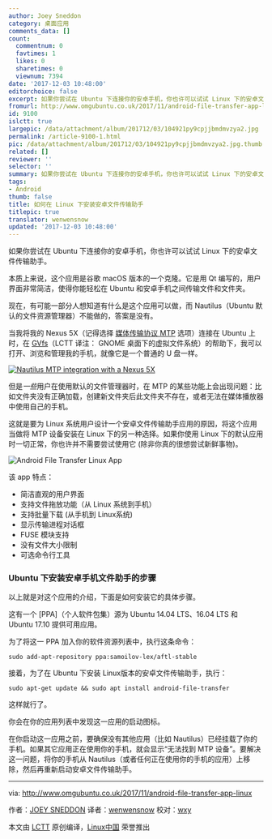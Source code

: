 ```yaml
---
author: Joey Sneddon
category: 桌面应用
comments_data: []
count:
  commentnum: 0
  favtimes: 1
  likes: 0
  sharetimes: 0
  viewnum: 7394
date: '2017-12-03 10:48:00'
editorchoice: false
excerpt: 如果你尝试在 Ubuntu 下连接你的安卓手机，你也许可以试试 Linux 下的安卓文件传输助手。
fromurl: http://www.omgubuntu.co.uk/2017/11/android-file-transfer-app-linux
id: 9100
islctt: true
largepic: /data/attachment/album/201712/03/104921py9cpjjbmdmvzya2.jpg
permalink: /article-9100-1.html
pic: /data/attachment/album/201712/03/104921py9cpjjbmdmvzya2.jpg.thumb.jpg
related: []
reviewer: ''
selector: ''
summary: 如果你尝试在 Ubuntu 下连接你的安卓手机，你也许可以试试 Linux 下的安卓文件传输助手。
tags:
- Android
thumb: false
title: 如何在 Linux 下安装安卓文件传输助手
titlepic: true
translator: wenwensnow
updated: '2017-12-03 10:48:00'
---
```


如果你尝试在 Ubuntu 下连接你的安卓手机，你也许可以试试 Linux 下的安卓文件传输助手。


本质上来说，这个应用是谷歌 macOS 版本的一个克隆。它是用 Qt 编写的，用户界面非常简洁，使得你能轻松在 Ubuntu 和安卓手机之间传输文件和文件夹。


现在，有可能一部分人想知道有什么是这个应用可以做，而 Nautilus（Ubuntu 默认的文件资源管理器）不能做的，答案是没有。


当我将我的 Nexus 5X（记得选择 [媒体传输协议 MTP](https://en.wikipedia.org/wiki/Media_Transfer_Protocol) 选项）连接在 Ubuntu 上时，在 [GVfs](https://en.wikipedia.org/wiki/GVfs)（LCTT 译注： GNOME 桌面下的虚拟文件系统）的帮助下，我可以打开、浏览和管理我的手机，就像它是一个普通的 U 盘一样。


[![Nautilus MTP integration with a Nexus 5X](/data/attachment/album/201712/03/104921py9cpjjbmdmvzya2.jpg)](http://www.omgubuntu.co.uk/wp-content/uploads/2017/11/browsing-android-mtp-nautilus.jpg)


但是*一些*用户在使用默认的文件管理器时，在 MTP 的某些功能上会出现问题：比如文件夹没有正确加载，创建新文件夹后此文件夹不存在，或者无法在媒体播放器中使用自己的手机。


这就是要为 Linux 系统用户设计一个安卓文件传输助手应用的原因，将这个应用当做将 MTP 设备安装在 Linux 下的另一种选择。如果你使用 Linux 下的默认应用时一切正常，你也许并不需要尝试使用它 (除非你真的很想尝试新鲜事物)。


![Android File Transfer Linux App](/data/attachment/album/201712/03/104923x8lhru37kv4b6bnu.jpg)


该 app 特点：


* 简洁直观的用户界面
* 支持文件拖放功能（从 Linux 系统到手机）
* 支持批量下载 (从手机到 Linux系统)
* 显示传输进程对话框
* FUSE 模块支持
* 没有文件大小限制
* 可选命令行工具


### Ubuntu 下安装安卓手机文件助手的步骤


以上就是对这个应用的介绍，下面是如何安装它的具体步骤。


这有一个 [PPA]（个人软件包集）源为 Ubuntu 14.04 LTS、16.04 LTS 和 Ubuntu 17.10 提供可用应用。


为了将这一 PPA 加入你的软件资源列表中，执行这条命令：



```
sudo add-apt-repository ppa:samoilov-lex/aftl-stable

```

接着，为了在 Ubuntu 下安装 Linux版本的安卓文件传输助手，执行：



```
sudo apt-get update && sudo apt install android-file-transfer

```

这样就行了。


你会在你的应用列表中发现这一应用的启动图标。


在你启动这一应用之前，要确保没有其他应用（比如 Nautilus）已经挂载了你的手机。如果其它应用正在使用你的手机，就会显示“无法找到 MTP 设备”。要解决这一问题，将你的手机从 Nautilus（或者任何正在使用你的手机的应用）上移除，然后再重新启动安卓文件传输助手。




---


via: <http://www.omgubuntu.co.uk/2017/11/android-file-transfer-app-linux>


作者：[JOEY SNEDDON](https://plus.google.com/117485690627814051450/?rel=author) 译者：[wenwensnow](https://github.com/wenwensnow) 校对：[wxy](https://github.com/wxy)


本文由 [LCTT](https://github.com/LCTT/TranslateProject) 原创编译，[Linux中国](https://linux.cn/) 荣誉推出